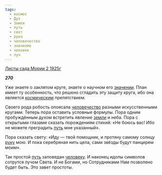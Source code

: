 ```yaml
---
tags:
  - космос
  - Дух
  - Земля
  - путь
  - свет
  - рука
  - человечество
  - значение
  - человек
  - луч
---
```

[Листы сада Мории 2 1925г](https://127.0.0.1:4002/agni/1925)

___270___

Уже знаете о заклятом круге, знаете о научном его [значении](../../../tags/#значение). План имеет ту особенность, что решено сгладить эту защиту круга, ибо она является [космическим](../../../tags/#космос) препятствием.   

Своего рода робость опоясала [человечество](../../../tags/#человечество) разными искусственными кругами. Теперь пора оставить условные формулы. Пора одним пробуждённым духом встретить явление [земли](../../../tags/#Земля) и неба. Пора с открытыми глазами сказать порождениям стихий: «Не боюсь вас! Ибо не можете преградить [путь](../../../tags/#путь) мне указанный».   

Пора сказать свету: «Иду — твой помощник, и протяну самому солнцу [руку](../../../tags/#рука) мою. И пока серебряная нить цела, сами звёзды будут панцирем моим».   

Так простой [путь](../../../tags/#путь) заповедан [человеку](../../../tags/#человек). И наконец идолы символов сотрутся лучом Света. И не Богами, но Сотрудниками Нам позволено будет быть. Это завет простоты.   

